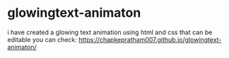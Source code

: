 # glowingtext-animaton
i have created a glowing text animation using html and css that can be editable 
you can check:
https://chapkepratham007.github.io/glowingtext-animaton/
